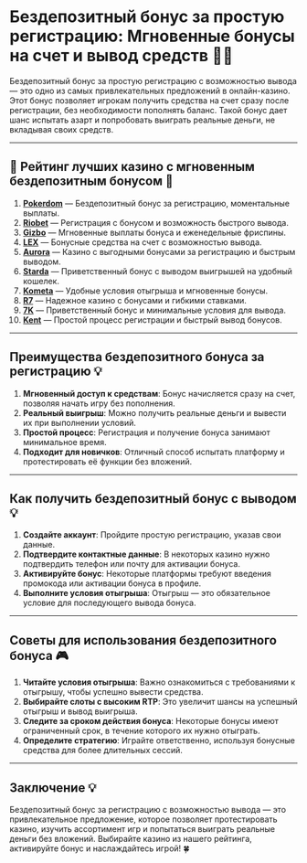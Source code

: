 # Бездепозитный бонус за простую регистрацию: Мгновенные бонусы на счет и вывод средств 💸🎁

Бездепозитный бонус за простую регистрацию с возможностью вывода — это одно из самых привлекательных предложений в онлайн-казино. Этот бонус позволяет игрокам получить средства на счет сразу после регистрации, без необходимости пополнять баланс. Такой бонус дает шанс испытать азарт и попробовать выиграть реальные деньги, не вкладывая своих средств. 

---

## 🎲 Рейтинг лучших казино с мгновенным бездепозитным бонусом 🎲

1. **[Pokerdom](https://brandplay.link/4k77v2yx)** — Бездепозитный бонус за регистрацию, моментальные выплаты.
2. **[Riobet](https://brandplay.link/7xBLTPyj)** — Регистрация с бонусом и возможность быстрого вывода.
3. **[Gizbo](https://brandplay.link/bprXw4YV)** — Мгновенные выплаты бонуса и еженедельные фриспины.
4. **[LEX](https://brandplay.link/zW4hdDFV)** — Бонусные средства на счет с возможностью вывода.
5. **[Aurora](https://10trafic-stat2.com/click/668546556bcc6313411604bd/6766/13032/subaccount)** — Казино с выгодными бонусами за регистрацию и быстрым выводом.
6. **[Starda](https://brandplay.link/fB7xwRFL)** — Приветственный бонус с выводом выигрышей на удобный кошелек.
7. **[Kometa](https://brandplay.link/8ZymQJV8)** — Удобные условия отыгрыша и мгновенные бонусы.
8. **[R7](https://brandplay.link/bMd3Yjsw)** — Надежное казино с бонусами и гибкими ставками.
9. **[7K](https://brandplay.link/BvQyFShp)** — Приветственный бонус и минимальные условия для вывода.
10. **[Kent](https://brandplay.link/Fv2WP3js)** — Простой процесс регистрации и быстрый вывод бонусов.

---

## Преимущества бездепозитного бонуса за регистрацию 💡

1. **Мгновенный доступ к средствам**: Бонус начисляется сразу на счет, позволяя начать игру без пополнения.
2. **Реальный выигрыш**: Можно получить реальные деньги и вывести их при выполнении условий.
3. **Простой процесс**: Регистрация и получение бонуса занимают минимальное время.
4. **Подходит для новичков**: Отличный способ испытать платформу и протестировать её функции без вложений.

---

## Как получить бездепозитный бонус с выводом 💡

1. **Создайте аккаунт**: Пройдите простую регистрацию, указав свои данные.
2. **Подтвердите контактные данные**: В некоторых казино нужно подтвердить телефон или почту для активации бонуса.
3. **Активируйте бонус**: Некоторые платформы требуют введения промокода или активации бонуса в профиле.
4. **Выполните условия отыгрыша**: Отыгрыш — это обязательное условие для последующего вывода бонуса.

---

## Советы для использования бездепозитного бонуса 🎮

1. **Читайте условия отыгрыша**: Важно ознакомиться с требованиями к отыгрышу, чтобы успешно вывести средства.
2. **Выбирайте слоты с высоким RTP**: Это увеличит шансы на успешный отыгрыш и вывод выигрыша.
3. **Следите за сроком действия бонуса**: Некоторые бонусы имеют ограниченный срок, в течение которого их нужно отыграть.
4. **Определите стратегию**: Играйте ответственно, используя бонусные средства для более длительных сессий.

---

## Заключение 💡

Бездепозитный бонус за регистрацию с возможностью вывода — это привлекательное предложение, которое позволяет протестировать казино, изучить ассортимент игр и попытаться выиграть реальные деньги без вложений. Выбирайте казино из нашего рейтинга, активируйте бонус и наслаждайтесь игрой! 🍀
